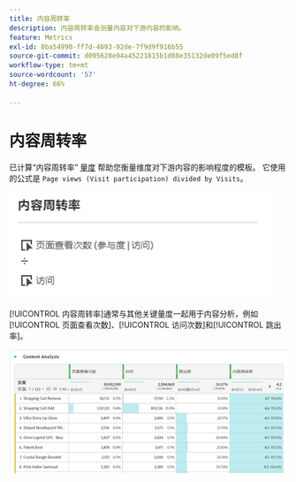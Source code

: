 ```yaml
---
title: 内容周转率
description: 内容周转率会测量内容对下游内容的影响。
feature: Metrics
exl-id: 8ba54990-ff7d-4693-92de-7f9d9f916b55
source-git-commit: d095628e94a45221815b1d08e35132de09f5ed8f
workflow-type: tm+mt
source-wordcount: '57'
ht-degree: 66%

---
```


# 内容周转率

已计算“内容周转率” [量度](overview.md) 帮助您衡量维度对下游内容的影响程度的模板。 它使用的公式是 `Page views (Visit participation) divided by Visits`。

![](assets/cont-velo-1.png)

[!UICONTROL 内容周转率]通常与其他关键量度一起用于内容分析，例如[!UICONTROL 页面查看次数]、[!UICONTROL 访问次数]和[!UICONTROL 跳出率]。

![](assets/cont-velo-3.png)
